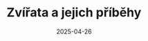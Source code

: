 ---
layout: layouts/non-en-archive-episode.njk
tags: czarchive
date: "2025-04-26"
title: Zvířata a jejich příběhy
perex: "TVP 3 Rzeszów: Evropské zubry z Bieszczad byly zachráněny před vyhynutím | DUNA TV Szeged: Rákošské zmije | ČT Ostrava: Koně z centra Ryzáček | STVR Košice: Centrum pro zraněná zvířata v Rozhanovcích"
datum: 26. 4. 2025
tv: ČT 2
foto: /images/uploads/love_for_animals_357x206.jpg
alt: zubr evropský
link: https://www.ceskatelevize.cz/porady/1098260856-kvarteto/425235100111003/
---